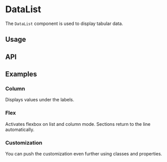 # DataList

The `DataList` component is used to display tabular data.

## Usage

<Example value="en/data-list/base" />

## API

<API
  :component="{
    'props': [
      {
        name: 'title-class',
        default: `'mb-3 headline'`,
        type: 'string',
        description: 'Use this to customize the title.'
      },
      {
        name: 'title-level',
        default: '4',
        type: 'number',
        description: 'Sets the level of the title (between 1 and 6).'
      },
      {
        name: 'list',
        default: 'undefined',
        type: 'array',
        description: 'The data to display.'
      },
      {
        name: 'list-title',
        default: 'string',
        type: 'undefined',
        description: 'Sets the title of the list.'
      },
      {
        name: 'label-color',
        default: `'#757575'`,
        type: 'string',
        description: 'Sets the color of the labels, can be any CSS color.'
      },
      {
        name: 'value-color',
        default: `'currentColor'`,
        type: 'string',
        description: 'Sets the color of the values, can be any CSS color.'
      },
      {
        name: 'column',
        default: 'false',
        type: 'boolean',
        description: 'Column mode, values will appear below labels. Automatically activated on mobile.'
      },
      {
        name: 'flex',
        default: 'false',
        type: 'boolean',
        description: 'Activates flexbox and column mode.'
      },
      {
        name: 'placeholder',
        default: `'…'`,
        type: 'string',
        description: 'The text to display when no value is present, can be an empty string.'
      },
      {
        name: 'min-width',
        default: 'undefined',
        type: 'string',
        description: 'The minimum width of the component, can be any CSS value.'
      },
      {
        name: 'width',
        default: `'200px'`,
        type: 'string',
        description: 'The width of the labels.'
      }
    ]
  }"
/>

## Examples

### Column

Displays values under the labels.

<Example value="en/data-list/column" />

### Flex

Activates flexbox on list and column mode. Sections return to the line automatically.

<Example value="en/data-list/flex" />

### Customization

You can push the customization even further using classes and properties.

<Example value="en/data-list/custom" />
